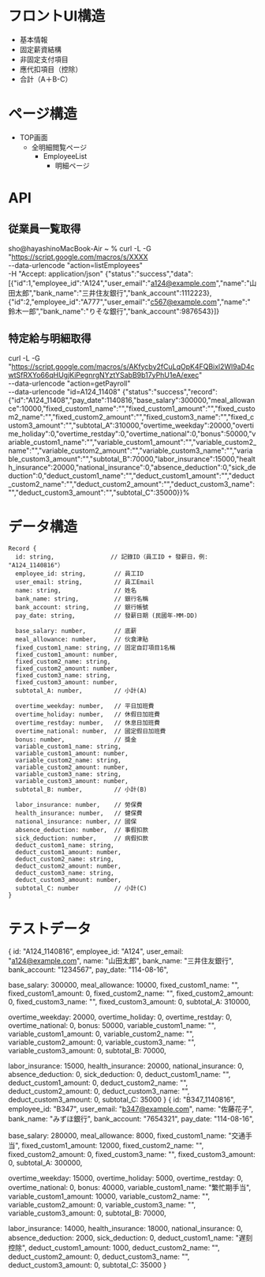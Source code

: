 # フロントUI構造
 - 基本情報
 - 固定薪資結構
 - 非固定支付項目
 - 應代扣項目（控除）
 - 合計（A＋B-C）

# ページ構造
 - TOP画面
    - 全明細閲覧ページ
      - EmployeeList
        - 明細ページ


# API
## 従業員一覧取得
sho@hayashinoMacBook-Air ~ % curl -L -G "https://script.google.com/macros/s/XXXX \
  --data-urlencode "action=listEmployees" \
  -H "Accept: application/json"
{"status":"success","data":[{"id":1,"employee_id":"A124","user_email":"a124@example.com","name":"山田太郎","bank_name":"三井住友銀行","bank_account":1112223},{"id":2,"employee_id":"A777","user_email":"c567@example.com","name":"鈴木一郎","bank_name":"りそな銀行","bank_account":9876543}]}

## 特定給与明細取得
curl -L -G "https://script.google.com/macros/s/AKfycby2fCuLqOpK4FQBixl2Wl9aD4cwtSfRXYo66qHUgjKiPegnrgNYztYSabB9b17yPhU1eA/exec" \
  --data-urlencode "action=getPayroll" \
  --data-urlencode "id=A124_11408"
{"status":"success","record":{"id":"A124_11408","pay_date":1140816,"base_salary":300000,"meal_allowance":10000,"fixed_custom1_name":"","fixed_custom1_amount":"","fixed_custom2_name":"","fixed_custom2_amount":"","fixed_custom3_name":"","fixed_custom3_amount":"","subtotal_A":310000,"overtime_weekday":20000,"overtime_holiday":0,"overtime_restday":0,"overtime_national":0,"bonus":50000,"variable_custom1_name":"","variable_custom1_amount":"","variable_custom2_name":"","variable_custom2_amount":"","variable_custom3_name":"","variable_custom3_amount":"","subtotal_B":70000,"labor_insurance":15000,"health_insurance":20000,"national_insurance":0,"absence_deduction":0,"sick_deduction":0,"deduct_custom1_name":"","deduct_custom1_amount":"","deduct_custom2_name":"","deduct_custom2_amount":"","deduct_custom3_name":"","deduct_custom3_amount":"","subtotal_C":35000}}%  




# データ構造

```
Record {
  id: string,                // 記錄ID（員工ID + 發薪日，例: "A124_1140816"）
  employee_id: string,        // 員工ID
  user_email: string,         // 員工Email
  name: string,               // 姓名
  bank_name: string,          // 銀行名稱
  bank_account: string,       // 銀行帳號
  pay_date: string,           // 發薪日期 (民國年-MM-DD)

  base_salary: number,        // 底薪
  meal_allowance: number,     // 伙食津貼
  fixed_custom1_name: string, // 固定自訂項目1名稱
  fixed_custom1_amount: number,
  fixed_custom2_name: string,
  fixed_custom2_amount: number,
  fixed_custom3_name: string,
  fixed_custom3_amount: number,
  subtotal_A: number,         // 小計(A)

  overtime_weekday: number,   // 平日加班費
  overtime_holiday: number,   // 休假日加班費
  overtime_restday: number,   // 休息日加班費
  overtime_national: number,  // 國定假日加班費
  bonus: number,              // 獎金
  variable_custom1_name: string,
  variable_custom1_amount: number,
  variable_custom2_name: string,
  variable_custom2_amount: number,
  variable_custom3_name: string,
  variable_custom3_amount: number,
  subtotal_B: number,         // 小計(B)

  labor_insurance: number,    // 勞保費
  health_insurance: number,   // 健保費
  national_insurance: number, // 國保
  absence_deduction: number,  // 事假扣款
  sick_deduction: number,     // 病假扣款
  deduct_custom1_name: string,
  deduct_custom1_amount: number,
  deduct_custom2_name: string,
  deduct_custom2_amount: number,
  deduct_custom3_name: string,
  deduct_custom3_amount: number,
  subtotal_C: number          // 小計(C)
}
```





# テストデータ

{
  id: "A124_1140816",
  employee_id: "A124",
  user_email: "a124@example.com",
  name: "山田太郎",
  bank_name: "三井住友銀行",
  bank_account: "1234567",
  pay_date: "114-08-16",

  base_salary: 300000,
  meal_allowance: 10000,
  fixed_custom1_name: "",
  fixed_custom1_amount: 0,
  fixed_custom2_name: "",
  fixed_custom2_amount: 0,
  fixed_custom3_name: "",
  fixed_custom3_amount: 0,
  subtotal_A: 310000,

  overtime_weekday: 20000,
  overtime_holiday: 0,
  overtime_restday: 0,
  overtime_national: 0,
  bonus: 50000,
  variable_custom1_name: "",
  variable_custom1_amount: 0,
  variable_custom2_name: "",
  variable_custom2_amount: 0,
  variable_custom3_name: "",
  variable_custom3_amount: 0,
  subtotal_B: 70000,

  labor_insurance: 15000,
  health_insurance: 20000,
  national_insurance: 0,
  absence_deduction: 0,
  sick_deduction: 0,
  deduct_custom1_name: "",
  deduct_custom1_amount: 0,
  deduct_custom2_name: "",
  deduct_custom2_amount: 0,
  deduct_custom3_name: "",
  deduct_custom3_amount: 0,
  subtotal_C: 35000
}
{
  id: "B347_1140816",
  employee_id: "B347",
  user_email: "b347@example.com",
  name: "佐藤花子",
  bank_name: "みずほ銀行",
  bank_account: "7654321",
  pay_date: "114-08-16",

  base_salary: 280000,
  meal_allowance: 8000,
  fixed_custom1_name: "交通手当",
  fixed_custom1_amount: 12000,
  fixed_custom2_name: "",
  fixed_custom2_amount: 0,
  fixed_custom3_name: "",
  fixed_custom3_amount: 0,
  subtotal_A: 300000,

  overtime_weekday: 15000,
  overtime_holiday: 5000,
  overtime_restday: 0,
  overtime_national: 0,
  bonus: 40000,
  variable_custom1_name: "繁忙期手当",
  variable_custom1_amount: 10000,
  variable_custom2_name: "",
  variable_custom2_amount: 0,
  variable_custom3_name: "",
  variable_custom3_amount: 0,
  subtotal_B: 70000,

  labor_insurance: 14000,
  health_insurance: 18000,
  national_insurance: 0,
  absence_deduction: 2000,
  sick_deduction: 0,
  deduct_custom1_name: "遅刻控除",
  deduct_custom1_amount: 1000,
  deduct_custom2_name: "",
  deduct_custom2_amount: 0,
  deduct_custom3_name: "",
  deduct_custom3_amount: 0,
  subtotal_C: 35000
}